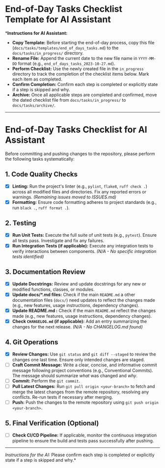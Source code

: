 # End-of-Day Tasks Checklist Template for AI Assistant

***Instructions for AI Assistant:**

*   **Copy Template:** Before starting the end-of-day process, copy this file (`docs/tasks/templates/end_of_days_tasks.md`) to the `docs/tasks/in_progress/` directory.
*   **Rename File:** Append the current date to the new file name in `YYYY-MM-DD` format (e.g., `end_of_days_tasks_2023-10-27.md`).
*   **Perform Checklist:** Use the newly created file in the `in_progress` directory to track the completion of the checklist items below. Mark each item as completed.
*   **Confirm Completion:** Confirm each step is completed or explicitly state if a step is skipped and why.
*   **Archive:** Once all applicable steps are completed and confirmed, move the dated checklist file from `docs/tasks/in_progress/` to `docs/tasks/archive/`.

***

# End-of-Day Tasks Checklist for AI Assistant

Before committing and pushing changes to the repository, please perform the following tasks systematically:

## 1. Code Quality Checks

-   [x] **Linting:** Run the project's linter (e.g., `pylint`, `flake8`, `ruff check .`) across all modified files and directories. Fix any reported errors or warnings. *(Remaining issues moved to ISSUES.md)*
-   [x] **Formatting:** Ensure code formatting adheres to project standards (e.g., run `black .`, `ruff format .`).

## 2. Testing

-   [x] **Run Unit Tests:** Execute the full suite of unit tests (e.g., `pytest`). Ensure all tests pass. Investigate and fix any failures.
-   [x] **Run Integration Tests (if applicable):** Execute any integration tests to verify interactions between components. *(N/A - No specific integration tests identified)*

## 3. Documentation Review

-   [x] **Update Docstrings:** Review and update docstrings for any new or modified functions, classes, or modules.
-   [x] **Update docs/*.md files:** Check if the main `README.md` a other documentation files (`docs/`) need updates to reflect the changes made (e.g., new features, usage instructions, dependency changes).
-   [x] **Update README.md :** Check if the main `README.md` reflect the changes made (e.g., new features, usage instructions, dependency changes).
-   [x] **Check `CHANGELOG.md` (if applicable):** Add an entry summarizing the changes for the next release. *(N/A - No CHANGELOG.md found)*

## 4. Git Operations

-   [x] **Review Changes:** Use `git status` and `git diff --staged` to review the changes one last time. Ensure only intended changes are staged.
-   [ ] **Craft Commit Message:** Write a clear, concise, and informative commit message following project conventions (e.g., Conventional Commits). The message should summarize *what* was changed and *why*.
-   [ ] **Commit:** Perform the `git commit`.
-   [ ] **Pull Latest Changes:** Run `git pull origin <your-branch>` to fetch and merge the latest changes from the remote repository, resolving any conflicts. Re-run tests if necessary after merging.
-   [ ] **Push:** Push the changes to the remote repository using `git push origin <your-branch>`.

## 5. Final Verification (Optional)

-   [ ] **Check CI/CD Pipeline:** If applicable, monitor the continuous integration pipeline to ensure the build and tests pass successfully after pushing.

---

*Instructions for the AI:* Please confirm each step is completed or explicitly state if a step is skipped and why.* 